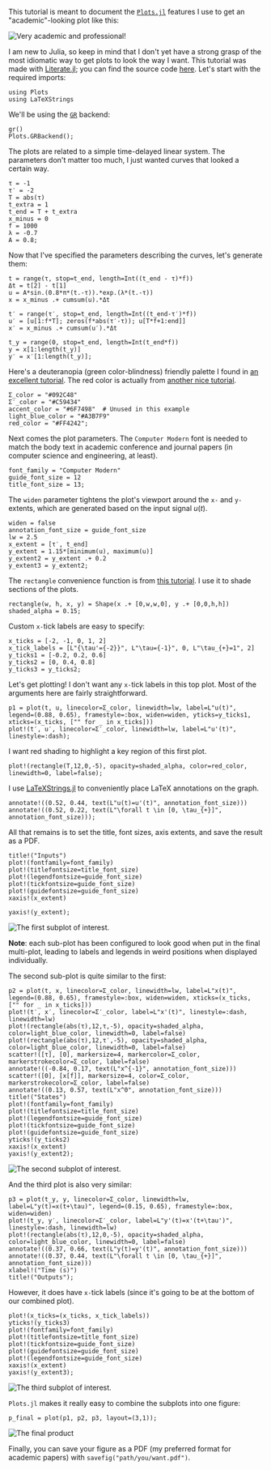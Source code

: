 <!--This file was generated, do not modify it.-->
This tutorial is meant to document the [`Plots.jl`](https://juliapackages.com/p/plots) features I use to get an "academic"-looking plot like this:

![Very academic and professional!](/assets/img/blog/academic_plot.png)

I am new to Julia, so keep in mind that I don't yet have a strong grasp of the most idiomatic way to get plots to look the way I want.
This tutorial was made with [Literate.jl](https://fredrikekre.github.io/Literate.jl/); you can find the source code [here](https://github.com/mattgiamou/mattgiamou.github.io/blob/master/_literate/academic_plots.jl).
Let's start with the required imports:

```julia:ex1
using Plots
using LaTeXStrings
```

We'll be using the [`GR`](https://juliapackages.com/p/gr) backend:

```julia:ex2
gr()
Plots.GRBackend();
```

The plots are related to a simple time-delayed linear system. The parameters don't matter too much, I just wanted curves that looked a certain way.

```julia:ex3
τ = -1
τ′ = -2
T = abs(τ)
t_extra = 1
t_end = T + t_extra
x_minus = 0
f = 1000
λ = -0.7
A = 0.8;
```

Now that I've specified the parameters describing the curves, let's generate them:

```julia:ex4
t = range(τ, stop=t_end, length=Int((t_end - τ)*f))
Δt = t[2] - t[1]
u = A*sin.(0.8*π*(t.-τ)).*exp.(λ*(t.-τ))
x = x_minus .+ cumsum(u).*Δt

t′ = range(τ′, stop=t_end, length=Int((t_end-τ′)*f))
u′ = [u[1:f*T]; zeros(f*abs(τ′-τ)); u[T*f+1:end]]
x′ = x_minus .+ cumsum(u′).*Δt

t_y = range(0, stop=t_end, length=Int(t_end*f))
y = x[1:length(t_y)]
y′ = x′[1:length(t_y)];
```

Here's a deuteranopia (green color-blindness) friendly palette I found in [an excellent tutorial](https://venngage.com/blog/color-blind-friendly-palette/).
The red color is actually from [another nice tutorial](https://medium.com/cafe-pixo/inclusive-color-palettes-for-the-web-bbfe8cf2410e).

```julia:ex5
Σ_color = "#092C48"
Σ′_color = "#C59434"
accent_color = "#6F7498"  # Unused in this example
light_blue_color = "#A3B7F9"
red_color = "#FF4242";
```

Next comes the plot parameters. The `Computer Modern` font is needed to match the body text in academic conference and journal papers (in computer science and engineering, at least).

```julia:ex6
font_family = "Computer Modern"
guide_font_size = 12
title_font_size = 13;
```

The `widen` parameter tightens the plot's viewport around the `x-` and `y-` extents, which are generated based on the input signal $u(t)$.

```julia:ex7
widen = false
annotation_font_size = guide_font_size
lw = 2.5
x_extent = [τ′, t_end]
y_extent = 1.15*[minimum(u), maximum(u)]
y_extent2 = y_extent .+ 0.2
y_extent3 = y_extent2;
```

The `rectangle` convenience function is from [this tutorial](https://github.com/JuliaPlots/ExamplePlots.jl/blob/master/notebooks/batman.ipynb). I use it to shade sections of the plots.

```julia:ex8
rectangle(w, h, x, y) = Shape(x .+ [0,w,w,0], y .+ [0,0,h,h])
shaded_alpha = 0.15;
```

Custom `x-`tick labels are easy to specify:

```julia:ex9
x_ticks = [-2, -1, 0, 1, 2]
x_tick_labels = [L"{\tau'={-2}}", L"\tau={-1}", 0, L"\tau_{+}=1", 2]
y_ticks1 = [-0.2, 0.2, 0.6]
y_ticks2 = [0, 0.4, 0.8]
y_ticks3 = y_ticks2;
```

Let's get plotting! I don't want any `x-`tick labels in this top plot. Most of the arguments here are fairly straightforward.

```julia:ex10
p1 = plot(t, u, linecolor=Σ_color, linewidth=lw, label=L"u(t)", legend=(0.88, 0.65), framestyle=:box, widen=widen, yticks=y_ticks1, xticks=(x_ticks, ["" for _ in x_ticks]))
plot!(t′, u′, linecolor=Σ′_color, linewidth=lw, label=L"u'(t)", linestyle=:dash);
```

I want red shading to highlight a key region of this first plot.

```julia:ex11
plot!(rectangle(T,12,0,-5), opacity=shaded_alpha, color=red_color, linewidth=0, label=false);
```

I use [LaTeXStrings.jl]() to conveniently place LaTeX annotations on the graph.

```julia:ex12
annotate!((0.52, 0.44, text(L"u(t)=u'(t)", annotation_font_size)))
annotate!((0.52, 0.22, text(L"\forall t \in [0, \tau_{+}]", annotation_font_size)));
```

All that remains is to set the title, font sizes, axis extents, and save the result as a PDF.

```julia:ex13
title!("Inputs")
plot!(fontfamily=font_family)
plot!(titlefontsize=title_font_size)
plot!(legendfontsize=guide_font_size)
plot!(tickfontsize=guide_font_size)
plot!(guidefontsize=guide_font_size)
xaxis!(x_extent)

yaxis!(y_extent);
```

![The first subplot of interest.](/assets/img/blog/plot1.png)

**Note**: each sub-plot has been configured to look good when put in the final multi-plot,
leading to labels and legends in weird positions when displayed individually.

The second sub-plot is quite similar to the first:

```julia:ex14
p2 = plot(t, x, linecolor=Σ_color, linewidth=lw, label=L"x(t)", legend=(0.88, 0.65), framestyle=:box, widen=widen, xticks=(x_ticks, ["" for _ in x_ticks]))
plot!(t′, x′, linecolor=Σ′_color, label=L"x'(t)", linestyle=:dash, linewidth=lw)
plot!(rectangle(abs(τ),12,τ,-5), opacity=shaded_alpha, color=light_blue_color, linewidth=0, label=false)
plot!(rectangle(abs(τ),12,τ′,-5), opacity=shaded_alpha, color=light_blue_color, linewidth=0, label=false)
scatter!([τ], [0], markersize=4, markercolor=Σ_color, markerstrokecolor=Σ_color, label=false)
annotate!((-0.84, 0.17, text(L"x^{-1}", annotation_font_size)))
scatter!([0], [x[f]], markersize=4, color=Σ_color, markerstrokecolor=Σ_color, label=false)
annotate!((0.13, 0.57, text(L"x^0", annotation_font_size)))
title!("States")
plot!(fontfamily=font_family)
plot!(titlefontsize=title_font_size)
plot!(legendfontsize=guide_font_size)
plot!(tickfontsize=guide_font_size)
plot!(guidefontsize=guide_font_size)
yticks!(y_ticks2)
xaxis!(x_extent)
yaxis!(y_extent2);
```

![The second subplot of interest.](/assets/img/blog/plot2.png)

And the third plot is also very similar:

```julia:ex15
p3 = plot(t_y, y, linecolor=Σ_color, linewidth=lw, label=L"y(t)=x(t+\tau)", legend=(0.15, 0.65), framestyle=:box, widen=widen)
plot!(t_y, y′, linecolor=Σ′_color, label=L"y'(t)=x'(t+\tau')", linestyle=:dash, linewidth=lw)
plot!(rectangle(abs(τ),12,0,-5), opacity=shaded_alpha, color=light_blue_color, linewidth=0, label=false)
annotate!((0.37, 0.66, text(L"y(t)=y'(t)", annotation_font_size)))
annotate!((0.37, 0.44, text(L"\forall t \in [0, \tau_{+}]", annotation_font_size)))
xlabel!("Time (s)")
title!("Outputs");
```

However, it does have `x-`tick labels (since it's going to be at the bottom of our combined plot).

```julia:ex16
plot!(x_ticks=(x_ticks, x_tick_labels))
yticks!(y_ticks3)
plot!(fontfamily=font_family)
plot!(titlefontsize=title_font_size)
plot!(tickfontsize=guide_font_size)
plot!(guidefontsize=guide_font_size)
plot!(legendfontsize=guide_font_size)
xaxis!(x_extent)
yaxis!(y_extent3);
```

![The third subplot of interest.](/assets/img/blog/plot3.png)

`Plots.jl` makes it really easy to combine the subplots into one figure:

```julia:ex17
p_final = plot(p1, p2, p3, layout=(3,1));
```

![The final product](/assets/img/blog/final_plot.png)

Finally, you can save your figure as a PDF (my preferred format for academic papers) with `savefig("path/you/want.pdf")`.

